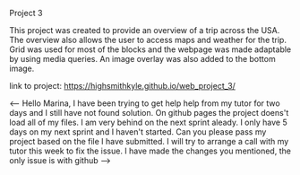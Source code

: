 Project 3 

This project was created to provide an overview of a trip across the USA. The overview also allows the user to access maps and weather for the trip. Grid was used for most of the blocks and the webpage was made adaptable by using media queries. An image overlay was also added to the bottom image. 


link to project: https://highsmithkyle.github.io/web_project_3/

<-- Hello Marina, I have been trying to get help help from my tutor for two days and I still have not found solution. On github pages the project doens't load all of my files. I am very behind on the next sprint aleady. I only have 5 days on my next sprint and I haven't started. Can you please pass my project based on the file I have submitted. I will try to arrange a call with my tutor this week to fix the issue. I have made the changes you mentioned, the only issue is with github -->
